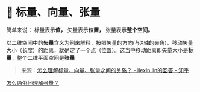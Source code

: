 # 🔢 标量、向量、张量

简单来说： 标量表示**值，** 矢量表示**位置，** 张量表示**整个空间。**

以二维空间中的**矢量**含义为例来解释，按照矢量的方向(与X轴的夹角)，移动矢量大小（长度）的距离，就确定了一个点（位置）。这当中移动距离即矢量大小是**标量**，整个二维平面空间是**张量**

> 来源：[怎么理解标量、向量、张量之间的关系？ - jiexin lin的回答 - 知乎](https://www.zhihu.com/question/22232943/answer/192185833)

[怎么通俗地理解张量？](https://www.zhihu.com/question/23720923/answer/32739132)

